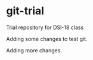 # git-trial
Trial repository for DSI-18 class

Adding some changes to test git.

Adding more changes.
